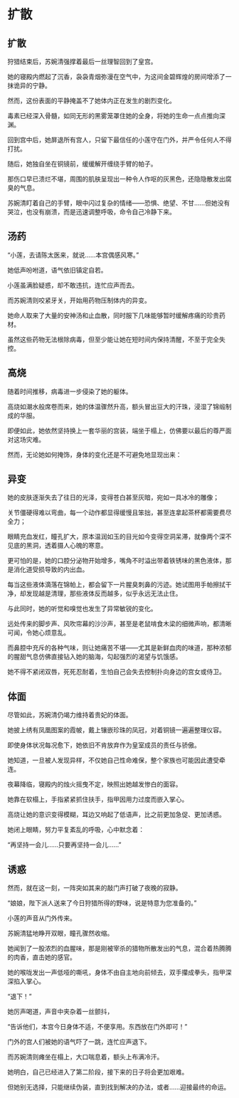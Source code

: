 # 扩散

## 扩散

狩猎结束后，苏婉清强撑着最后一丝理智回到了皇宫。

她的寝殿内燃起了沉香，袅袅青烟弥漫在空气中，为这间金碧辉煌的房间增添了一抹诡异的宁静。

然而，这份表面的平静掩盖不了她体内正在发生的剧烈变化。

毒素已经深入骨髓，如同无形的黑雾笼罩住她的全身，将她的生命一点点推向深渊。

回到宫中后，她屏退所有宫人，只留下最信任的小莲守在门外，并严令任何人不得打扰。

随后，她独自坐在铜镜前，缓缓解开缠绕手臂的帕子。

那伤口早已溃烂不堪，周围的肌肤呈现出一种令人作呕的灰黑色，还隐隐散发出腐臭的气息。

苏婉清盯着自己的手臂，眼中闪过复杂的情绪——恐惧、绝望、不甘……但她没有哭泣，也没有崩溃，而是迅速调整呼吸，命令自己冷静下来。

## 汤药

“小莲，去请陈太医来，就说……本宫偶感风寒。”

她低声吩咐道，语气依旧镇定自若。

小莲虽满脸疑惑，却不敢违抗，连忙应声而去。

而苏婉清则咬紧牙关，开始用药物压制体内的异变。

她命人取来了大量的安神汤和止血散，同时服下几味能够暂时缓解疼痛的珍贵药材。

虽然这些药物无法根除病毒，但至少能让她在短时间内保持清醒，不至于完全失控。

## 高烧

随着时间推移，病毒进一步侵染了她的躯体。

高烧如潮水般席卷而来，她的体温骤然升高，额头冒出豆大的汗珠，浸湿了锦缎制成的华服。

即便如此，她依然坚持换上一套华丽的宫装，端坐于榻上，仿佛要以最后的尊严面对这场灾难。

然而，无论她如何掩饰，身体的变化还是不可避免地显现出来：

## 异变

她的皮肤逐渐失去了往日的光泽，变得苍白甚至灰暗，宛如一具冰冷的雕像；

关节僵硬得难以弯曲，每一个动作都显得缓慢且笨拙，甚至连拿起茶杯都需要费尽全力；

眼睛充血发红，瞳孔扩大，原本温润如玉的目光如今变得空洞呆滞，就像两个深不见底的黑洞，透着摄人心魄的寒意。

更可怕的是，她的口腔分泌物开始增多，嘴角不时溢出带着铁锈味的黑色液体，那是消化道受损导致的内出血。

每当这些液体滴落在锦帕上，都会留下一片腥臭刺鼻的污迹。她试图用手帕擦拭干净，却发现越是清理，那些液体反而越多，似乎永远无法止住。

与此同时，她的听觉和嗅觉也发生了异常敏锐的变化。

远处传来的脚步声、风吹帘幕的沙沙声，甚至是老鼠啃食木梁的细微声响，都清晰可闻，令她心烦意乱。

而鼻腔中充斥的各种气味，则让她痛苦不堪——尤其是新鲜血肉的味道，那种浓郁的腥甜气息仿佛直接钻入她的脑海，勾起强烈的渴望与饥饿感。

她不得不紧闭双唇，死死忍耐着，生怕自己会失去控制扑向身边的宫女或侍卫。

## 体面

尽管如此，苏婉清仍竭力维持着贵妃的体面。

她披上绣有凤凰图案的霞帔，戴上镶嵌珍珠的凤冠，对着铜镜一遍遍整理仪容。

即使身体状况每况愈下，她依旧不肯放弃作为皇室成员的责任与骄傲。

她知道，一旦被人发现异样，不仅她自己性命难保，整个家族也可能因此遭受牵连。

夜幕降临，寝殿内的烛火摇曳不定，映照出她越发惨白的面容。

她靠在软榻上，手指紧紧抓住扶手，指甲因用力过度而嵌入掌心。

高烧让她的意识变得模糊，耳边又响起了低语声，比之前更加急促、更加诱惑。

她闭上眼睛，努力平复紊乱的呼吸，心中默念着：

“再坚持一会儿……只要再坚持一会儿……”

## 诱惑  

然而，就在这一刻，一阵突如其来的敲门声打破了夜晚的寂静。

“娘娘，陛下派人送来了今日狩猎所得的野味，说是特意为您准备的。”

小莲的声音从门外传来。

苏婉清猛地睁开双眼，瞳孔骤然收缩。

她闻到了一股浓烈的血腥味，那是刚被宰杀的猎物所散发出的气息，混合着热腾腾的肉香，直击她的感官。

她的喉咙发出一声低哑的嘶吼，身体不由自主地向前倾去，双手攥成拳头，指甲深深掐入掌心。

“退下！”

她厉声喝道，声音中夹杂着一丝颤抖，

“告诉他们，本宫今日身体不适，不便享用。东西放在门外即可！”

门外的宫人们被她的语气吓了一跳，连忙应声退下。

而苏婉清则瘫坐在榻上，大口喘息着，额头上布满冷汗。

她明白，自己已经进入了第二阶段，接下来的日子将会更加艰难。

但她别无选择，只能继续伪装，直到找到解决的办法，或者……迎接最终的命运。

